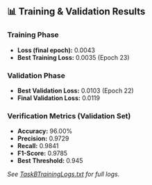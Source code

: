 ## 📊 Training & Validation Results

### Training Phase
- **Loss (final epoch):** 0.0043
- **Best Training Loss:** 0.0035 (Epoch 23)

### Validation Phase
- **Best Validation Loss:** 0.0103 (Epoch 22)
- **Final Validation Loss:** 0.0119

### Verification Metrics (Validation Set)
- **Accuracy:** 96.00%
- **Precision:** 0.9729
- **Recall:** 0.9841
- **F1-Score:** 0.9785
- **Best Threshold:** 0.945

_See [TaskBTrainingLogs.txt](./TaskBTrainingLogs.txt) for full logs._